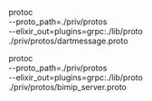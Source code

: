 protoc \
 --proto_path=./priv/protos \
 --elixir_out=plugins=grpc:./lib/proto \
 ./priv/protos/dartmessage.proto

protoc \
 --proto_path=./priv/protos \
 --elixir_out=plugins=grpc:./lib/proto \
 ./priv/protos/bimip_server.proto

